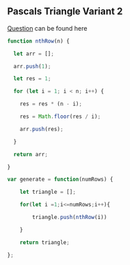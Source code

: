 ## Pascals Triangle Variant 2

[Question](https://leetcode.com/problems/pascals-triangle/) can be found here

```js
function nthRow(n) {

  let arr = [];

  arr.push(1);

  let res = 1;

  for (let i = 1; i < n; i++) {

    res = res * (n - i);

    res = Math.floor(res / i);

    arr.push(res);

  }

  return arr;

}

var generate = function(numRows) {

    let triangle = [];

    for(let i =1;i<=numRows;i++){

        triangle.push(nthRow(i))

    }

    return triangle;

};
```


